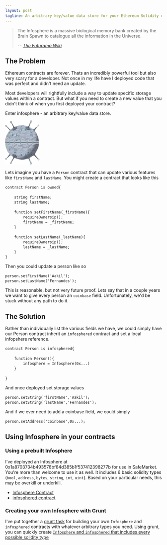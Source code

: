 ```yaml
---
layout: post
tagline: An arbitrary key/value data store for your Ethereum Solidity contracts
---
```


> The Infosphere is a massive biological memory bank created by the Brain Spawn to catalogue all the information in the Universe.
>
> -- <cite>[The Futurama Wiki](http://theinfosphere.org/Infosphere)</cite>

## The Problem

Ethereum contracts are forever. Thats an incredibly powerful tool but also very scary for a developer. Not once in my life have I deployed code that was perfect and didn't need an update.

Most developers will rightfully include a way to update specific storage values within a contract. But what if you need to create a new value that you didn't think of when you first deployed your contract?

Enter infosphere - an arbitrary key/value data store. 

![Infosphere](/assets/images/infosphere.png)

Lets imagine you have a `Person` contract that can update various features like `firstName` and `lastName`. You might create a contract that looks like this

    contract Person is owned{

        string firstName;
        string lastName;

        function setFirstName(_firstName){
            requireOwnersip();
            firstName = _firstName;
        }

        function setLastName(_lastName){
            requireOwnersip();
            lastName = _lastName;
        }
    }

Then you could update a person like so

    person.setFirstName('Aakil');
    person.setLastName('Fernandes');

This is reasonable, but not very future proof. Lets say that in a couple years we want to give every person an `coinbase` field. Unfortunately, we'd be stuck without any path to do it.

## The Solution

Rather than individually list the various fields we have, we could simply have our Person contract inherit an `infosphered` contract and set a local infopshere reference.

    contract Person is infosphered{

        function Person(){
            infosphere = Infosphere(0x...)
        }

    }

And once deployed set storage values

    person.setString('firstName','Aakil');
    person.setString('lastName','Fernandes');

And if we ever need to add a coinbase field, we could simply

    person.setAddress('coinbase',0x...);

## Using Infosphere in your contracts

### Using a prebuilt Infosphere

I've deployed an Infosphere at 0x1a8703734b493578bf84d385b1f537412398277b for use in SafeMarket. You're more than welcome to use it as well. It  includes 6 basic solidity types (`bool`, `address`, `bytes`, `string`, `int`, `uint`). Based on your particular needs, this may be overkill or underkill.

* [Infosphere Contract](https://github.com/SafeMarket/dapp/blob/0a7958f22010e5880b92bb40419b5e708feafa0b/app/contracts/0/Infosphere.sol)
* [infosphered contract](https://github.com/SafeMarket/dapp/blob/0a7958f22010e5880b92bb40419b5e708feafa0b/app/contracts/1/infosphered.sol)

### Creating your own Infosphere with Grunt

I've put together a [grunt task](https://github.com/SafeMarket/grunt-infosphere) for building your own `Infosphere` and `infosphered` contracts with whatever arbitrary types you need. Using grunt, you can quickly create [`Infosphere` and `infosphered` that includes every possible solidity type](https://github.com/SafeMarket/grunt-infosphere/blob/master/contracts/complete/)

